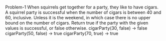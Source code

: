 Problem-1
When squirrels get together for a party, they like to have cigars. A squirrel party is successful when the number of cigars is between 40 and 60, inclusive. Unless it is the weekend, in which case there is no upper bound on the number of cigars. Return true if the party with the given values is successful, or false otherwise.
cigarParty(30, false) → false
cigarParty(50, false) → true
cigarParty(70, true) → true
